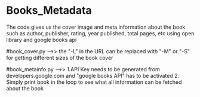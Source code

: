 # Books_Metadata
The code gives us the cover image and meta information about the book such as author, publisher, rating, year published, total pages, etc using open library and google books api


#book_cover.py -->>
the "-L" in the URL can be replaced with "-M" or "-S" for getting different sizes of the book cover

#book_metainfo.py -->>
1.API Key needs to be generated from developers.google.com and "google books API" has to be activated
2. Simply print book in the loop to see what all information can be fetched about the book

